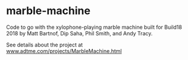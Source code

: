 # marble-machine

Code to go with the xylophone-playing marble machine built for Build18 2018 by Matt Bartnof, Dip Saha, Phil Smith, and Andy Tracy.

See details about the project at www.adtme.com/projects/MarbleMachine.html
